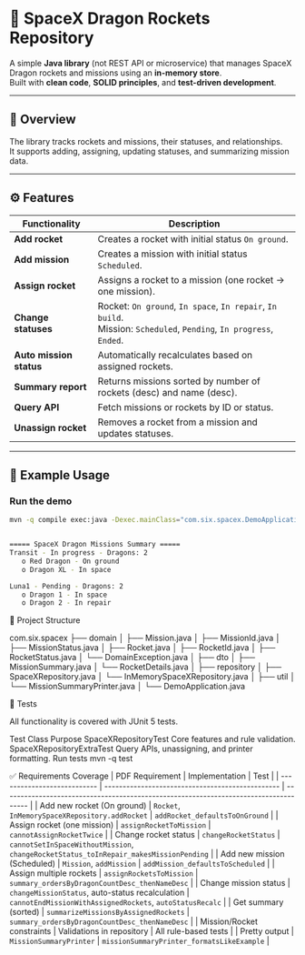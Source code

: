 # 🚀 SpaceX Dragon Rockets Repository

A simple **Java library** (not REST API or microservice) that manages SpaceX Dragon rockets and missions using an **in-memory store**.  
Built with **clean code**, **SOLID principles**, and **test-driven development**.

---

## 📘 Overview

The library tracks rockets and missions, their statuses, and relationships.  
It supports adding, assigning, updating statuses, and summarizing mission data.

---

## ⚙️ Features

| Functionality | Description |
|----------------|-------------|
| **Add rocket** | Creates a rocket with initial status `On ground`. |
| **Add mission** | Creates a mission with initial status `Scheduled`. |
| **Assign rocket** | Assigns a rocket to a mission (one rocket → one mission). |
| **Change statuses** | Rocket: `On ground`, `In space`, `In repair`, `In build`.<br>Mission: `Scheduled`, `Pending`, `In progress`, `Ended`. |
| **Auto mission status** | Automatically recalculates based on assigned rockets. |
| **Summary report** | Returns missions sorted by number of rockets (desc) and name (desc). |
| **Query API** | Fetch missions or rockets by ID or status. |
| **Unassign rocket** | Removes a rocket from a mission and updates statuses. |

---

## 🧩 Example Usage

### Run the demo
```bash
mvn -q compile exec:java -Dexec.mainClass="com.six.spacex.DemoApplication"


===== SpaceX Dragon Missions Summary =====
Transit - In progress - Dragons: 2
   o Red Dragon - On ground
   o Dragon XL - In space

Luna1 - Pending - Dragons: 2
   o Dragon 1 - In space
   o Dragon 2 - In repair

```


🧱 Project Structure

com.six.spacex
├── domain
│   ├── Mission.java
│   ├── MissionId.java
│   ├── MissionStatus.java
│   ├── Rocket.java
│   ├── RocketId.java
│   ├── RocketStatus.java
│   └── DomainException.java
│
├── dto
│   ├── MissionSummary.java
│   └── RocketDetails.java
│
├── repository
│   ├── SpaceXRepository.java
│   └── InMemorySpaceXRepository.java
│
├── util
│   └── MissionSummaryPrinter.java
│
└── DemoApplication.java


🧪 Tests

All functionality is covered with JUnit 5 tests.

Test Class	Purpose
SpaceXRepositoryTest	Core features and rule validation.
SpaceXRepositoryExtraTest	Query APIs, unassigning, and printer formatting.
Run tests
mvn -q test

✅ Requirements Coverage
| PDF Requirement             | Implementation                                   | Test                                                                                  |
| --------------------------- | ------------------------------------------------ | ------------------------------------------------------------------------------------- |
| Add new rocket (On ground)  | `Rocket`, `InMemorySpaceXRepository.addRocket`   | `addRocket_defaultsToOnGround`                                                        |
| Assign rocket (one mission) | `assignRocketToMission`                          | `cannotAssignRocketTwice`                                                             |
| Change rocket status        | `changeRocketStatus`                             | `cannotSetInSpaceWithoutMission`, `changeRocketStatus_toInRepair_makesMissionPending` |
| Add new mission (Scheduled) | `Mission`, `addMission`                          | `addMission_defaultsToScheduled`                                                      |
| Assign multiple rockets     | `assignRocketsToMission`                         | `summary_ordersByDragonCountDesc_thenNameDesc`                                        |
| Change mission status       | `changeMissionStatus`, auto-status recalculation | `cannotEndMissionWithAssignedRockets`, `autoStatusRecalc`                             |
| Get summary (sorted)        | `summarizeMissionsByAssignedRockets`             | `summary_ordersByDragonCountDesc_thenNameDesc`                                        |
| Mission/Rocket constraints  | Validations in repository                        | All rule-based tests                                                                  |
| Pretty output               | `MissionSummaryPrinter`                          | `missionSummaryPrinter_formatsLikeExample`                                            |


